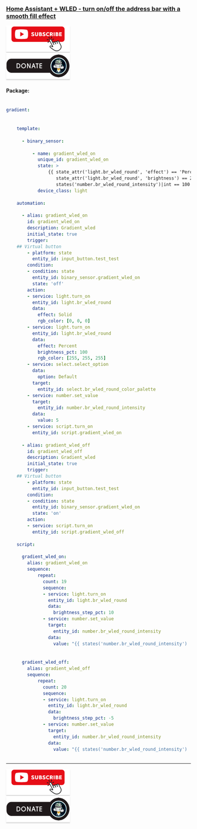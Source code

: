 ### [Home Assistant + WLED - turn on/off the address bar with a smooth fill effect](https://youtu.be/PYHZ2-LVdoA)

<a href="https://www.youtube.com/channel/UCcq9onYHbs6go3kDpfBoqhg?sub_confirmation=1" target="_blank"><img src="https://raw.githubusercontent.com/kvazis/library/master/img/subscribe.png" alt="Subscribe" style="height: 71px !important;width: 174px !important;box-shadow: 0px 3px 2px 0px rgba(190, 190, 190, 0.5) !important;-webkit-box-shadow: 0px 3px 2px 0px rgba(190, 190, 190, 0.5) !important;" ></a>     
<a href="http://kvazis.link/donate" target="_blank"><img src="https://raw.githubusercontent.com/kvazis/library/master/img/donate.png" alt="Donate" style="height: 71px !important;width: 174px !important;box-shadow: 0px 3px 2px 0px rgba(190, 190, 190, 0.5) !important;-webkit-box-shadow: 0px 3px 2px 0px rgba(190, 190, 190, 0.5) !important;" ></a>


#### Package:  

```yaml

gradient:


    template:

      - binary_sensor:

          - name: gradient_wled_on
            unique_id: gradient_wled_on
            state: >
                {{ state_attr('light.br_wled_round', 'effect') == 'Percent' and
                   state_attr('light.br_wled_round', 'brightness') == 255 and 
                   states('number.br_wled_round_intensity')|int == 100 }}
            device_class: light

    automation:
    
      - alias: gradient_wled_on
        id: gradient_wled_on
        description: Gradient_wled
        initial_state: true
        trigger:
    ## Virtual button
        - platform: state
          entity_id: input_button.test_test
        condition:
        - condition: state
          entity_id: binary_sensor.gradient_wled_on
          state: 'off'
        action:
        - service: light.turn_on
          entity_id: light.br_wled_round
          data:
            effect: Solid
            rgb_color: [0, 0, 0]
        - service: light.turn_on
          entity_id: light.br_wled_round
          data:
            effect: Percent
            brightness_pct: 100
            rgb_color: [255, 255, 255]
        - service: select.select_option
          data:
            option: Default
          target:
            entity_id: select.br_wled_round_color_palette
        - service: number.set_value
          target:
            entity_id: number.br_wled_round_intensity
          data:
            value: 5
        - service: script.turn_on
          entity_id: script.gradient_wled_on

      - alias: gradient_wled_off
        id: gradient_wled_off
        description: Gradient_wled
        initial_state: true
        trigger:
    ## Virtual button
        - platform: state
          entity_id: input_button.test_test
        condition:
        - condition: state
          entity_id: binary_sensor.gradient_wled_on
          state: 'on'
        action:
        - service: script.turn_on
          entity_id: script.gradient_wled_off
              
    script:
    
      gradient_wled_on:
        alias: gradient_wled_on
        sequence:
            repeat:
              count: 19
              sequence:
              - service: light.turn_on
                entity_id: light.br_wled_round
                data:
                  brightness_step_pct: 10
              - service: number.set_value
                target:
                  entity_id: number.br_wled_round_intensity
                data:
                  value: "{{ states('number.br_wled_round_intensity') |int + 5 }}"

                  
      gradient_wled_off:
        alias: gradient_wled_off
        sequence:
            repeat:
              count: 20
              sequence:
              - service: light.turn_on
                entity_id: light.br_wled_round
                data:
                  brightness_step_pct: -5
              - service: number.set_value
                target:
                  entity_id: number.br_wled_round_intensity
                data:
                  value: "{{ states('number.br_wled_round_intensity') |int - 5 }}"
                  


```


____
<a href="https://www.youtube.com/channel/UCcq9onYHbs6go3kDpfBoqhg?sub_confirmation=1" target="_blank"><img src="https://raw.githubusercontent.com/kvazis/library/master/img/subscribe.png" alt="Subscribe" style="height: 71px !important;width: 174px !important;box-shadow: 0px 3px 2px 0px rgba(190, 190, 190, 0.5) !important;-webkit-box-shadow: 0px 3px 2px 0px rgba(190, 190, 190, 0.5) !important;" ></a>     
<a href="http://kvazis.link/donate" target="_blank"><img src="https://raw.githubusercontent.com/kvazis/library/master/img/donate.png" alt="Donate" style="height: 71px !important;width: 174px !important;box-shadow: 0px 3px 2px 0px rgba(190, 190, 190, 0.5) !important;-webkit-box-shadow: 0px 3px 2px 0px rgba(190, 190, 190, 0.5) !important;" ></a>
